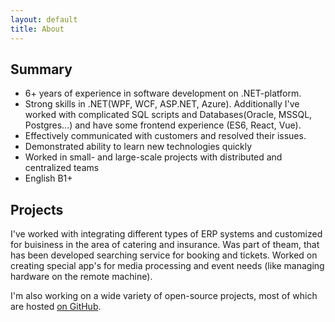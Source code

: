 ```yaml
---
layout: default
title: About
---
```

## Summary

* 6+ years of experience in software development on .NET-platform.
* Strong skills in .NET(WPF, WCF, ASP.NET, Azure). Additionally I've worked with complicated SQL scripts and Databases(Oracle, MSSQL, Postgres...) and have some frontend experience (ES6, React, Vue).
* Effectively communicated with customers and resolved their issues.
* Demonstrated ability to learn new technologies quickly
* Worked in small- and large-scale projects with distributed and centralized teams
* English B1+

## Projects

I've worked with integrating different types of ERP systems and customized for buisiness in the area of catering and insurance.
Was part of theam, that has been developed searching service for booking and tickets.
Worked on creating special app's for media processing and event needs (like managing hardware on the remote machine).

I'm also working on a wide variety of open-source projects, most of which are hosted [on GitHub](https://github.com/FirsovMS/).